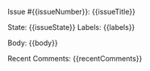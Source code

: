Issue #{{issueNumber}}: {{issueTitle}}

State: {{issueState}}
Labels: {{labels}}

Body:
{{body}}

Recent Comments:
{{recentComments}}
